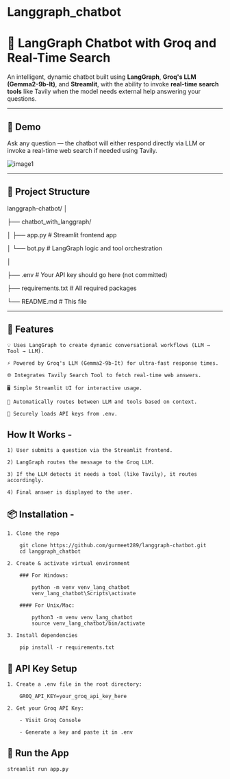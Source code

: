 # Langgraph_chatbot

# 💬 LangGraph Chatbot with Groq and Real-Time Search

An intelligent, dynamic chatbot built using **LangGraph**, **Groq's LLM (Gemma2-9b-It)**, and **Streamlit**, with the ability to invoke **real-time search tools** like Tavily when the model needs external help answering your questions.

---

## 🚀 Demo

Ask any question — the chatbot will either respond directly via LLM or invoke a real-time web search if needed using Tavily.

![image1](https://github.com/user-attachments/assets/d24b025e-1713-4f10-9bc3-a46555e0ba9d)  <!-- (optional: add a screenshot of your Streamlit UI here) -->

---

## 📂 Project Structure

langgraph-chatbot/
│

├── chatbot_with_langgraph/

│   ├── app.py         # Streamlit frontend app

│   └── bot.py         # LangGraph logic and tool orchestration

│

├── .env               # Your API key should go here (not committed)

├── requirements.txt   # All required packages

└── README.md          # This file

---

## 🔧 Features

    💡 Uses LangGraph to create dynamic conversational workflows (LLM → Tool → LLM).
    
    ⚡ Powered by Groq's LLM (Gemma2-9b-It) for ultra-fast response times.
    
    🌐 Integrates Tavily Search Tool to fetch real-time web answers.
    
    🖥️ Simple Streamlit UI for interactive usage.
    
    🔁 Automatically routes between LLM and tools based on context.
    
    🔐 Securely loads API keys from .env.

## How It Works -

    1) User submits a question via the Streamlit frontend.
    
    2) LangGraph routes the message to the Groq LLM.
    
    3) If the LLM detects it needs a tool (like Tavily), it routes accordingly.
    
    4) Final answer is displayed to the user.

## 📦 Installation -

    1. Clone the repo

        git clone https://github.com/gurmeet289/langgraph-chatbot.git
        cd langgraph_chatbot

    2. Create & activate virtual environment

        ### For Windows:
            
            python -m venv venv_lang_chatbot
            venv_lang_chatbot\Scripts\activate
        
        #### For Unix/Mac:
            
            python3 -m venv venv_lang_chatbot
            source venv_lang_chatbot/bin/activate

    3. Install dependencies

        pip install -r requirements.txt

## 🔑 API Key Setup

    1. Create a .env file in the root directory:

        GROQ_API_KEY=your_groq_api_key_here

    2. Get your Groq API Key:

        - Visit Groq Console

        - Generate a key and paste it in .env

## 🏁 Run the App

    streamlit run app.py
